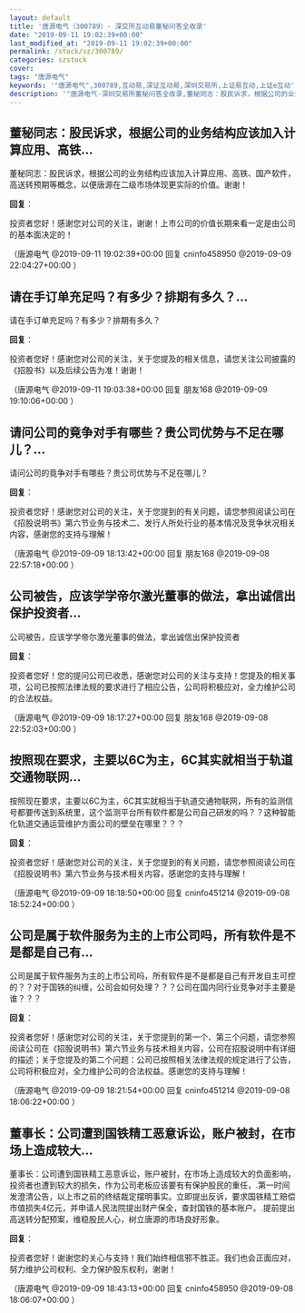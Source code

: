 ```yaml
---
layout: default
title: '唐源电气（300789）- 深交所互动易董秘问答全收录'
date: "2019-09-11 19:02:39+00:00"
last_modified_at: "2019-09-11 19:02:39+00:00"
permalink: /stock/sz/300789/
categories: szstock
cover: 
tags: "唐源电气"
keywords: '"唐源电气",300789,互动易,深证互动易,深圳交易所,上证易互动,上证e互动'
description: '"唐源电气-深圳交易所董秘问答全收录,董秘同志：股民诉求，根据公司的业务结构应该加入计算应用、高铁、国产软件，高送转预期等概念，以便唐源在二级市场体现更实际的价值。谢谢！"'
---
```


## 董秘同志：股民诉求，根据公司的业务结构应该加入计算应用、高铁...

董秘同志：股民诉求，根据公司的业务结构应该加入计算应用、高铁、国产软件，高送转预期等概念，以便唐源在二级市场体现更实际的价值。谢谢！

**回复**：

投资者您好！感谢您对公司的关注，谢谢！上市公司的价值长期来看一定是由公司的基本面决定的！ 

（唐源电气  @2019-09-11 19:02:39+00:00 回复 cninfo458950  @2019-09-09 22:04:27+00:00 ）

## 请在手订单充足吗？有多少？排期有多久？...

请在手订单充足吗？有多少？排期有多久？

**回复**：

投资者您好！感谢您对公司的关注，关于您提及的相关信息，请您关注公司披露的《招股书》以及后续公告为准！谢谢！ 

（唐源电气  @2019-09-11 19:03:38+00:00 回复 朋友168  @2019-09-09 19:10:06+00:00 ）

## 请问公司的竟争对手有哪些？贵公司优势与不足在哪儿？...

请问公司的竟争对手有哪些？贵公司优势与不足在哪儿？

**回复**：

投资者您好！感谢您对公司的关注，关于您提到的有关问题，请您参照阅读公司在《招股说明书》第六节业务与技术二、发行人所处行业的基本情况及竞争状况相关内容，感谢您的支持与理解！ 

（唐源电气  @2019-09-09 18:13:42+00:00 回复 朋友168  @2019-09-08 22:57:18+00:00 ）

## 公司被告，应该学学帝尔激光董事的做法，拿出诚信出保护投资者...

公司被告，应该学学帝尔激光董事的做法，拿出诚信出保护投资者

**回复**：

投资者您好！您的提问公司已收悉，感谢您对公司的关注与支持！您提及的相关事项，公司已按照法律法规的要求进行了相应公告，公司将积极应对，全力维护公司的合法权益。 

（唐源电气  @2019-09-09 18:17:27+00:00 回复 朋友168  @2019-09-08 22:52:03+00:00 ）

## 按照现在要求，主要以6C为主，6C其实就相当于轨道交通物联网...

按照现在要求，主要以6C为主，6C其实就相当于轨道交通物联网，所有的监测信号都要传送到系统里，这个监测平台所有软件都是公司自己研发的吗？？这种智能化轨道交通运营维护方面公司的壁垒在哪里？？？

**回复**：

投资者您好！感谢您对公司的关注，关于您提到的有关问题，请您参照阅读公司在《招股说明书》第六节业务与技术相关内容，感谢您的支持与理解！ 

（唐源电气  @2019-09-09 18:18:50+00:00 回复 cninfo451214  @2019-09-08 18:52:24+00:00 ）

## 公司是属于软件服务为主的上市公司吗，所有软件是不是都是自己有...

公司是属于软件服务为主的上市公司吗，所有软件是不是都是自己有开发自主可控的？？对于国铁的纠缠，公司会如何处理？？？公司在国内同行业竞争对手主要是谁？？？

**回复**：

投资者您好！感谢您对公司的关注，关于您提到的第一个、第三个问题，请您参照阅读公司在《招股说明书》第六节业务与技术相关内容，公司在招股说明中有详细的描述；关于您提及的第二个问题：公司已按照相关法律法规的规定进行了公告，公司将积极应对，全力维护公司的合法权益。感谢您的支持与理解！ 

（唐源电气  @2019-09-09 18:21:54+00:00 回复 cninfo451214  @2019-09-08 18:06:22+00:00 ）

## 董事长：公司遭到国铁精工恶意诉讼，账户被封，在市场上造成较大...

董事长：公司遭到国铁精工恶意诉讼，账户被封，在市场上造成较大的负面影响，投资者也遭到较大的损失，作为公司老板应该要有有保护股民的重任，.第一时间发澄清公告，以上市之前的终结裁定摆明事实。立即提出反诉，要求国铁精工赔偿市值损失4亿元，并申请人民法院提出财产保全，查封国铁的基本账户。.提前提出高送转分配预案，维稳股民人心，树立唐源的市场良好形象。

**回复**：

投资者您好！谢谢您的关心与支持！我们始终相信邪不胜正。我们也会正面应对，努力维护公司权利、全力保护股东权利，谢谢！ 

（唐源电气  @2019-09-09 18:43:13+00:00 回复 cninfo458950  @2019-09-08 18:06:07+00:00 ）

